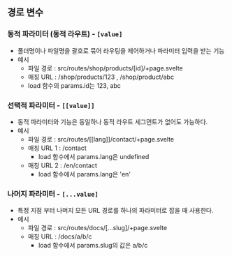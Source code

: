## 경로 변수

### 동적 파라미터 (동적 라우트) - `[value]`
- 폴더명이나 파일명을 괄호로 묶어 라우팅을 제어하거나 파라미터 입력을 받는 기능
- 예시
    - 파일 경로 : src/routes/shop/products/[id]/+page.svelte
    - 매칭 URL : /shop/products/123 , /shop/product/abc
    - load 함수의 params.id는 123, abc

### 선택적 파라미터 - `[[value]]`
- 동적 파라미터와 기능은 동일하나 동적 라우트 세그먼트가 없어도 가능하다.
- 예시
    - 파일 경로 : src/routes/[[lang]]/contact/+page.svelte
    - 매칭 URL 1 : /contact
        - load 함수에서 params.lang은 undefined
    - 매칭 URL 2 : /en/contact
        - load 함수에서 params.lang은 'en'

### 나머지 파라미터 - `[...value]`
- 특정 지점 부터 나머지 모든 URL 경로를 하나의 파라미터로 잡을 때 사용한다.
- 예시
    - 파일 경로 : src/routes/docs/[...slug]/+page.svelte
    - 매칭 URL : /docs/a/b/c
        - load 함수에서 params.slug의 값은 a/b/c